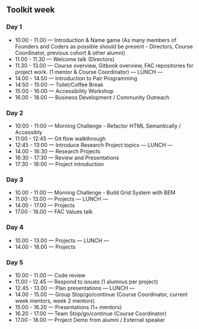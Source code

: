 ## Toolkit week

### Day 1
- 10.00 - 11.00 — Introduction & Name game (As many members of Founders and Coders as possible should be present - Directors, Course Coordinator, previous cohort & other alumni)
- 11.00 - 11.30 — Welcome talk (Directors)
- 11.30 - 13.00 — Course overview, Gitbook overview, FAC repositories for project work. (1 mentor & Course Coordinator)
— LUNCH —
- 14.00 - 14.50 — Introduction to Pair Programming
- 14:50 - 15:00 — Toilet/Coffee Break
- 15:00 - 16:00 — Accessibility Workshop
- 16.00 - 18.00 — Business Development / Community Outreach

### Day 2
- 10:00 - 11:00 — Morning Challenge - Refactor HTML Semantically / Accessibly
- 11:00 - 12:45 — Git flow walkthrough
- 12:45 - 13:00 — Introduce Research Project topics
— LUNCH —
- 14.00 - 16:30 — Research Projects
- 16:30 - 17:30 — Review and Presentations
- 17:30 - 18:00 — Project introduction

### Day 3
- 10.00 - 11.00 — Morning Challenge - Build Grid System with BEM
- 11.00 - 13.00 — Projects
— LUNCH —
- 14.00 - 17.00 — Projects
- 17.00 - 18.00 — FAC Values talk

### Day 4
- 10.00 - 13.00 — Projects
— LUNCH —
- 14.00 - 18.00 — Projects

### Day 5
- 10.00 - 11.00 — Code review
- 11.00 - 12.45 — Respond to issues (1 alumnus per project)
- 12.45 - 13.00 — Plan presentations
— LUNCH —
- 14.00 - 15.00 — Group Stop/go/continue (Course Coordinator, current week mentors, week 2 mentors)
- 15.00 - 16.20 — Presentations (1+ mentors)
- 16.20 - 17.00 — Team Stop/go/continue (Course Coordinator)
- 17.00 - 18.00 — Project Demo from alumni / External speaker
